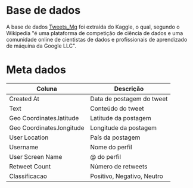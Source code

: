 # Base de dados
A base de dados [Tweets_Mg](https://www.kaggle.com/datasets/domimonteiro/tweets-mg?resource=download) foi extraída do Kaggle, o qual, segundo o Wikipedia "é uma plataforma de competição de ciência de dados e uma comunidade online de cientistas de dados e profissionais de aprendizado de máquina da Google LLC".
# Meta dados
| Coluna                    | Descrição                  |
|---------------------------|----------------------------|
| Created At                | Data de postagem do tweet  |
| Text                      | Conteúdo do tweet          |
| Geo Coordinates.latitude  | Latitude da postagem       |
| Geo Coordinates.longitude | Longitude da postagem      |
| User Location             | País da postagem           |
| Username                  | Nome do perfil             |
| User Screen Name          | @ do perfil                |
| Retweet Count             | Número de retweets         |
| Classificacao             | Positivo, Negativo, Neutro |
